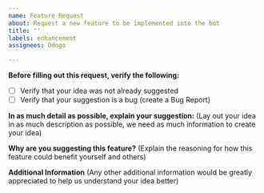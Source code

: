 ```yaml
---
name: Feature Request
about: Request a new feature to be implemented into the bot
title: ''
labels: enhancement
assignees: Odogo

---
```


**Before filling out this request, verify the following:**
- [ ] Verify that your idea was not already suggested
- [ ] Verify that your suggestion is a bug (create a Bug Report)

**In as much detail as possible, explain your suggestion:**
(Lay out your idea in as much description as possible, we need as much information to create your idea)

**Why are you suggesting this feature?**
(Explain the reasoning for how this feature could benefit yourself and others)

**Additional Information**
(Any other additional information would be greatly appreciated to help us understand your idea better)
